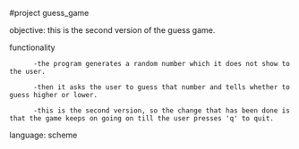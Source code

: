 #project guess_game

objective: this is the second version of the guess game.

functionality

          -the program generates a random number which it does not show to the user.
          
          -then it asks the user to guess that number and tells whether to guess higher or lower.

          -this is the second version, so the change that has been done is that the game keeps on going on till the user presses 'q' to quit.
          
language: scheme
